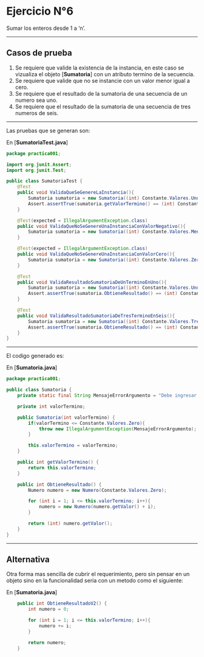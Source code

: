 # Ejercicio N°6

Sumar los enteros desde 1 a ‘n’.

---

## Casos de prueba

1. Se requiere que valide la existencia de la instancia, en este caso se vizualiza el objeto [**Sumatoria**] con un atributo termino de la secuencia.
2. Se requiere que valide que no se instancie con un valor menor igual a cero.
3. Se requiere que el resultado de la sumatoria de una secuencia de un numero sea uno.
4. Se requiere que el resultado de la sumatoria de una secuencia de tres numeros de seis. 

---

Las pruebas que se generan son:

En [**SumatoriaTest.java**]
```java
package practica001;

import org.junit.Assert;
import org.junit.Test;

public class SumatoriaTest {
    @Test
    public void ValidaQueSeGenereLaInstancia(){
        Sumatoria sumatoria = new Sumatoria((int) Constante.Valores.Uno);
        Assert.assertTrue(sumatoria.getValorTermino() == (int) Constante.Valores.Uno);
    }

    @Test(expected = IllegalArgumentException.class)
    public void ValidaQueNoSeGenereUnaInstanciaConValorNegativo(){
        Sumatoria sumatoria = new Sumatoria((int) Constante.Valores.MenosUno);
    }

    @Test(expected = IllegalArgumentException.class)
    public void ValidaQueNoSeGenereUnaInstanciaConValorCero(){
        Sumatoria sumatoria = new Sumatoria((int) Constante.Valores.Zero);
    }

    @Test
    public void ValidaResultadoSumatoriaDeUnTerminoEnUno(){
        Sumatoria sumatoria = new Sumatoria((int) Constante.Valores.Uno);
        Assert.assertTrue(sumatoria.ObtieneResultado() == (int) Constante.Valores.Uno);
    }

    @Test
    public void ValidaResultadoSumatoriaDeTresTerminoEnSeis(){
        Sumatoria sumatoria = new Sumatoria((int) Constante.Valores.Tres);
        Assert.assertTrue(sumatoria.ObtieneResultado() == (int) Constante.Valores.Seis);
    }
}
```

---

El codigo generado es:

En [**Sumatoria.java**]
```java
package practica001;

public class Sumatoria {
    private static final String MensajeErrorArgumento = "Debe ingresar un valor entero postivo mayor a cero.";

    private int valorTermino;

    public Sumatoria(int valorTermino) {
        if(valorTermino <= Constante.Valores.Zero){
            throw new IllegalArgumentException(MensajeErrorArgumento);
        }

        this.valorTermino = valorTermino;
    }

    public int getValorTermino() {
        return this.valorTermino;
    }

    public int ObtieneResultado() {
        Numero numero = new Numero(Constante.Valores.Zero);

        for (int i = 1; i <= this.valorTermino; i++){
            numero = new Numero(numero.getValor() + i);
        }

        return (int) numero.getValor();
    }
}
```

---

## Alternativa

Otra forma mas sencilla de cubrir el requerimiento, pero sin pensar en un objeto sino en la funcionalidad seria con un metodo como el siguiente:

En [**Sumatoria.java**]
```java
    public int ObtieneResultadoV2() {
        int numero = 0;

        for (int i = 1; i <= this.valorTermino; i++){
            numero += i;
        }

        return numero;
    }
```